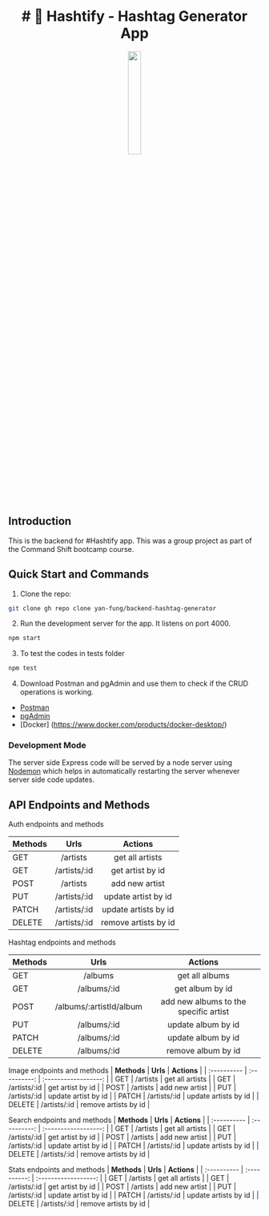 <h1 align="center">
# 📱 Hashtify - Hashtag Generator App 

</h1>

<p align="center" width="100%">
    <img width="23%" src="https://user-images.githubusercontent.com/106375522/226183176-10a763c0-ed81-4784-aae9-e0863c4f8247.jpg"
</p>

## Introduction
This is the backend for #️Hashtify app. This was a group project as part of the Command Shift bootcamp course.

## Quick Start and Commands

1. Clone the repo:

```bash
git clone gh repo clone yan-fung/backend-hashtag-generator
```

2. Run the development server for the app. It listens on port 4000.

```bash
npm start
```

3. To test the codes in tests folder

```bash
npm test
```

4. Download Postman and pgAdmin and use them to check if the CRUD operations is working.

- [Postman](https://www.postman.com/downloads/)
- [pgAdmin](https://www.pgadmin.org/download/)
- [Docker] (https://www.docker.com/products/docker-desktop/)

### Development Mode

The server side Express code will be served by a node server using [Nodemon](https://nodemon.io/) which helps in automatically restarting the server whenever server side code updates.

## API Endpoints and Methods

Auth endpoints and methods

| **Methods** |   **Urls**   |     **Actions**      |
| :---------- | :----------: | :------------------: |
| GET         |   /artists   |   get all artists    |
| GET         | /artists/:id |   get artist by id   |
| POST        |   /artists   |    add new artist    |
| PUT         | /artists/:id | update artist by id  |
| PATCH       | /artists/:id | update artists by id |
| DELETE      | /artists/:id | remove artists by id |

Hashtag endpoints and methods

| **Methods** |        **Urls**         |              **Actions**              |
| :---------- | :---------------------: | :-----------------------------------: |
| GET         |         /albums         |            get all albums             |
| GET         |       /albums/:id       |            get album by id            |
| POST        | /albums/:artistId/album | add new albums to the specific artist |
| PUT         |       /albums/:id       |          update album by id           |
| PATCH       |       /albums/:id       |          update album by id           |
| DELETE      |       /albums/:id       |          remove album by id           |

Image endpoints and methods
| **Methods** |   **Urls**   |     **Actions**      |
| :---------- | :----------: | :------------------: |
| GET         |   /artists   |   get all artists    |
| GET         | /artists/:id |   get artist by id   |
| POST        |   /artists   |    add new artist    |
| PUT         | /artists/:id | update artist by id  |
| PATCH       | /artists/:id | update artists by id |
| DELETE      | /artists/:id | remove artists by id |

Search endpoints and methods
| **Methods** |   **Urls**   |     **Actions**      |
| :---------- | :----------: | :------------------: |
| GET         |   /artists   |   get all artists    |
| GET         | /artists/:id |   get artist by id   |
| POST        |   /artists   |    add new artist    |
| PUT         | /artists/:id | update artist by id  |
| PATCH       | /artists/:id | update artists by id |
| DELETE      | /artists/:id | remove artists by id |

Stats endpoints and methods
| **Methods** |   **Urls**   |     **Actions**      |
| :---------- | :----------: | :------------------: |
| GET         |   /artists   |   get all artists    |
| GET         | /artists/:id |   get artist by id   |
| POST        |   /artists   |    add new artist    |
| PUT         | /artists/:id | update artist by id  |
| PATCH       | /artists/:id | update artists by id |
| DELETE      | /artists/:id | remove artists by id |